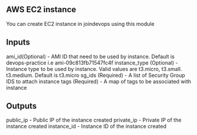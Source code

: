 ## AWS EC2 instance
You can create EC2 instance in joindevops using this module

## Inputs
ami_id(Optional) - AMI ID that need to be used by instance. Default is devops-practice i.e ami-09c813fb71547fc4f
instance_type (Optional) - Instance type to be used by instance. Valid values are t3.micro, t3.small. t3.medium. Default is t3.micro
sg_ids (Required) - A list of Security Group IDS to attach instance
tags (Required) - A map of tags to be associated with instance

## Outputs
public_ip - Public IP of the instance created
private_ip - Private IP of the instance created
instance_id - Instance ID of the instance created